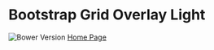 Bootstrap Grid Overlay Light
============================
![Bower Version](https://img.shields.io/bower/v/bootstrap-grid-overlay.svg)
[Home Page](http://operandom.github.io/bootstrap-grid-overlay-light)
